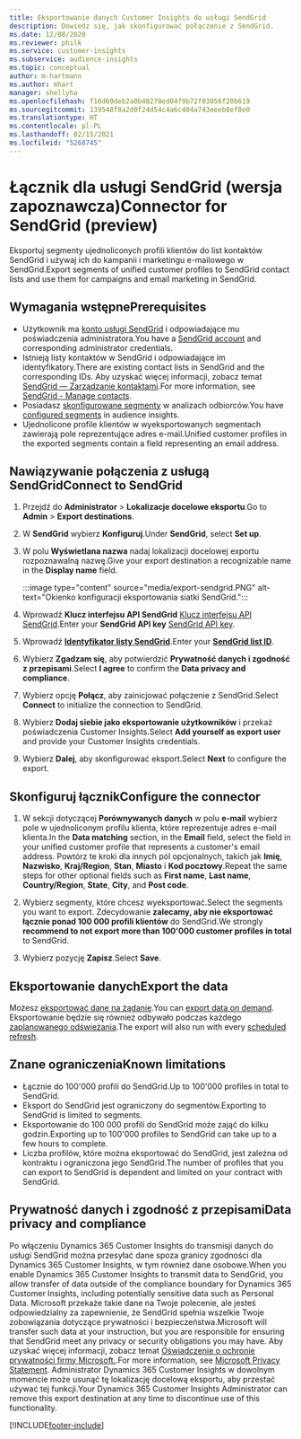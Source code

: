 ```yaml
---
title: Eksportowanie danych Customer Insights do usługi SendGrid
description: Dowiedz się, jak skonfigurować połączenie z SendGrid.
ms.date: 12/08/2020
ms.reviewer: philk
ms.service: customer-insights
ms.subservice: audience-insights
ms.topic: conceptual
author: m-hartmann
ms.author: mhart
manager: shellyha
ms.openlocfilehash: f16d69deb2a0b48270ed04f9b72f03056f20b619
ms.sourcegitcommit: 139548f8a2d0f24d54c4a6c404a743eeeb8ef8e0
ms.translationtype: HT
ms.contentlocale: pl-PL
ms.lasthandoff: 02/15/2021
ms.locfileid: "5268745"
---
```

# <a name="connector-for-sendgrid-preview"></a><span data-ttu-id="f7ee1-103">Łącznik dla usługi SendGrid (wersja zapoznawcza)</span><span class="sxs-lookup"><span data-stu-id="f7ee1-103">Connector for SendGrid (preview)</span></span>

<span data-ttu-id="f7ee1-104">Eksportuj segmenty ujednoliconych profili klientów do list kontaktów SendGrid i używaj ich do kampanii i marketingu e-mailowego w SendGrid.</span><span class="sxs-lookup"><span data-stu-id="f7ee1-104">Export segments of unified customer profiles to SendGrid contact lists and use them for campaigns and email marketing in SendGrid.</span></span> 

## <a name="prerequisites"></a><span data-ttu-id="f7ee1-105">Wymagania wstępne</span><span class="sxs-lookup"><span data-stu-id="f7ee1-105">Prerequisites</span></span>

-   <span data-ttu-id="f7ee1-106">Użytkownik ma [konto usługi SendGrid](https://sendgrid.com/) i odpowiadające mu poświadczenia administratora.</span><span class="sxs-lookup"><span data-stu-id="f7ee1-106">You have a [SendGrid account](https://sendgrid.com/) and corresponding administrator credentials.</span></span>
-   <span data-ttu-id="f7ee1-107">Istnieją listy kontaktów w SendGrid i odpowiadające im identyfikatory.</span><span class="sxs-lookup"><span data-stu-id="f7ee1-107">There are existing contact lists in SendGrid and the corresponding IDs.</span></span> <span data-ttu-id="f7ee1-108">Aby uzyskać więcej informacji, zobacz temat [SendGrid — Zarządzanie kontaktami](https://sendgrid.com/docs/ui/managing-contacts/create-and-manage-contacts/#manage-contacts).</span><span class="sxs-lookup"><span data-stu-id="f7ee1-108">For more information, see [SendGrid - Manage contacts](https://sendgrid.com/docs/ui/managing-contacts/create-and-manage-contacts/#manage-contacts).</span></span>
-   <span data-ttu-id="f7ee1-109">Posiadasz [skonfigurowane segmenty](segments.md) w analizach odbiorców.</span><span class="sxs-lookup"><span data-stu-id="f7ee1-109">You have [configured segments](segments.md) in audience insights.</span></span>
-   <span data-ttu-id="f7ee1-110">Ujednolicone profile klientów w wyeksportowanych segmentach zawierają pole reprezentujące adres e-mail.</span><span class="sxs-lookup"><span data-stu-id="f7ee1-110">Unified customer profiles in the exported segments contain a field representing an email address.</span></span>

## <a name="connect-to-sendgrid"></a><span data-ttu-id="f7ee1-111">Nawiązywanie połączenia z usługą SendGrid</span><span class="sxs-lookup"><span data-stu-id="f7ee1-111">Connect to SendGrid</span></span>

1. <span data-ttu-id="f7ee1-112">Przejdź do **Administrator** > **Lokalizacje docelowe eksportu**.</span><span class="sxs-lookup"><span data-stu-id="f7ee1-112">Go to **Admin** > **Export destinations**.</span></span>

1. <span data-ttu-id="f7ee1-113">W **SendGrid** wybierz **Konfiguruj**.</span><span class="sxs-lookup"><span data-stu-id="f7ee1-113">Under **SendGrid**, select **Set up**.</span></span>

1. <span data-ttu-id="f7ee1-114">W polu **Wyświetlana nazwa** nadaj lokalizacji docelowej exportu rozpoznawalną nazwę.</span><span class="sxs-lookup"><span data-stu-id="f7ee1-114">Give your export destination a recognizable name in the **Display name** field.</span></span>

   :::image type="content" source="media/export-sendgrid.PNG" alt-text="Okienko konfiguracji eksportowania siatki SendGrid.":::

1. <span data-ttu-id="f7ee1-116">Wprowadź **Klucz interfejsu API SendGrid** [Klucz interfejsu API SendGrid](https://sendgrid.com/docs/ui/account-and-settings/api-keys/).</span><span class="sxs-lookup"><span data-stu-id="f7ee1-116">Enter your **SendGrid API key** [SendGrid API key](https://sendgrid.com/docs/ui/account-and-settings/api-keys/).</span></span>

1. <span data-ttu-id="f7ee1-117">Wprowadź **[Identyfikator listy SendGrid](https://sendgrid.com/docs/ui/managing-contacts/create-and-manage-contacts/#manage-contacts)**.</span><span class="sxs-lookup"><span data-stu-id="f7ee1-117">Enter your **[SendGrid list ID](https://sendgrid.com/docs/ui/managing-contacts/create-and-manage-contacts/#manage-contacts)**.</span></span>

1. <span data-ttu-id="f7ee1-118">Wybierz **Zgadzam się**, aby potwierdzić **Prywatność danych i zgodność z przepisami**.</span><span class="sxs-lookup"><span data-stu-id="f7ee1-118">Select **I agree** to confirm the **Data privacy and compliance**.</span></span>

1. <span data-ttu-id="f7ee1-119">Wybierz opcję **Połącz**, aby zainicjować połączenie z SendGrid.</span><span class="sxs-lookup"><span data-stu-id="f7ee1-119">Select **Connect** to initialize the connection to SendGrid.</span></span>

1. <span data-ttu-id="f7ee1-120">Wybierz **Dodaj siebie jako eksportowanie użytkowników** i przekaż poświadczenia Customer Insights.</span><span class="sxs-lookup"><span data-stu-id="f7ee1-120">Select **Add yourself as export user** and provide your Customer Insights credentials.</span></span>

1. <span data-ttu-id="f7ee1-121">Wybierz **Dalej**, aby skonfigurować eksport.</span><span class="sxs-lookup"><span data-stu-id="f7ee1-121">Select **Next** to configure the export.</span></span>

## <a name="configure-the-connector"></a><span data-ttu-id="f7ee1-122">Skonfiguruj łącznik</span><span class="sxs-lookup"><span data-stu-id="f7ee1-122">Configure the connector</span></span>

1. <span data-ttu-id="f7ee1-123">W sekcji dotyczącej **Porównywanych danych** w polu **e-mail** wybierz pole w ujednoliconym profilu klienta, które reprezentuje adres e-mail klienta.</span><span class="sxs-lookup"><span data-stu-id="f7ee1-123">In the **Data matching** section, in the **Email** field, select the field in your unified customer profile that represents a customer's email address.</span></span> <span data-ttu-id="f7ee1-124">Powtórz te kroki dla innych pól opcjonalnych, takich jak **Imię**, **Nazwisko**, **Kraj/Region**, **Stan**, **Miasto** i **Kod pocztowy**.</span><span class="sxs-lookup"><span data-stu-id="f7ee1-124">Repeat the same steps for other optional fields such as **First name**, **Last name**, **Country/Region**, **State**, **City**, and **Post code**.</span></span>

1. <span data-ttu-id="f7ee1-125">Wybierz segmenty, które chcesz wyeksportować.</span><span class="sxs-lookup"><span data-stu-id="f7ee1-125">Select the segments you want to export.</span></span> <span data-ttu-id="f7ee1-126">Zdecydowanie **zalecamy, aby nie eksportować łącznie ponad 100 000 profili klientów** do SendGrid.</span><span class="sxs-lookup"><span data-stu-id="f7ee1-126">We strongly **recommend to not export more than 100'000 customer profiles in total** to SendGrid.</span></span> 

1. <span data-ttu-id="f7ee1-127">Wybierz pozycję **Zapisz**.</span><span class="sxs-lookup"><span data-stu-id="f7ee1-127">Select **Save**.</span></span>

## <a name="export-the-data"></a><span data-ttu-id="f7ee1-128">Eksportowanie danych</span><span class="sxs-lookup"><span data-stu-id="f7ee1-128">Export the data</span></span>

<span data-ttu-id="f7ee1-129">Możesz [eksportować dane na żądanie](export-destinations.md).</span><span class="sxs-lookup"><span data-stu-id="f7ee1-129">You can [export data on demand](export-destinations.md).</span></span> <span data-ttu-id="f7ee1-130">Eksportowanie będzie się również odbywało podczas każdego [zaplanowanego odświeżania](system.md#schedule-tab).</span><span class="sxs-lookup"><span data-stu-id="f7ee1-130">The export will also run with every [scheduled refresh](system.md#schedule-tab).</span></span>

## <a name="known-limitations"></a><span data-ttu-id="f7ee1-131">Znane ograniczenia</span><span class="sxs-lookup"><span data-stu-id="f7ee1-131">Known limitations</span></span>

- <span data-ttu-id="f7ee1-132">Łącznie do 100'000 profili do SendGrid.</span><span class="sxs-lookup"><span data-stu-id="f7ee1-132">Up to 100'000 profiles in total to SendGrid.</span></span>
- <span data-ttu-id="f7ee1-133">Eksport do SendGrid jest ograniczony do segmentów.</span><span class="sxs-lookup"><span data-stu-id="f7ee1-133">Exporting to SendGrid is limited to segments.</span></span>
- <span data-ttu-id="f7ee1-134">Eksportowanie do 100 000 profili do SendGrid może zająć do kilku godzin.</span><span class="sxs-lookup"><span data-stu-id="f7ee1-134">Exporting up to 100'000 profiles to SendGrid can take up to a few hours to complete.</span></span> 
- <span data-ttu-id="f7ee1-135">Liczba profilów, które można eksportować do SendGrid, jest zależna od kontraktu i ograniczona jego SendGrid.</span><span class="sxs-lookup"><span data-stu-id="f7ee1-135">The number of profiles that you can export to SendGrid is dependent and limited on your contract with SendGrid.</span></span>

## <a name="data-privacy-and-compliance"></a><span data-ttu-id="f7ee1-136">Prywatność danych i zgodność z przepisami</span><span class="sxs-lookup"><span data-stu-id="f7ee1-136">Data privacy and compliance</span></span>

<span data-ttu-id="f7ee1-137">Po włączeniu Dynamics 365 Customer Insights do transmisji danych do usługi SendGrid można przesyłać dane spoza granicy zgodności dla Dynamics 365 Customer Insights, w tym również dane osobowe.</span><span class="sxs-lookup"><span data-stu-id="f7ee1-137">When you enable Dynamics 365 Customer Insights to transmit data to SendGrid, you allow transfer of data outside of the compliance boundary for Dynamics 365 Customer Insights, including potentially sensitive data such as Personal Data.</span></span> <span data-ttu-id="f7ee1-138">Microsoft przekaże takie dane na Twoje polecenie, ale jesteś odpowiedzialny za zapewnienie, że SendGrid spełnia wszelkie Twoje zobowiązania dotyczące prywatności i bezpieczeństwa.</span><span class="sxs-lookup"><span data-stu-id="f7ee1-138">Microsoft will transfer such data at your instruction, but you are responsible for ensuring that SendGrid meet any privacy or security obligations you may have.</span></span> <span data-ttu-id="f7ee1-139">Aby uzyskać więcej informacji, zobacz temat [Oświadczenie o ochronie prywatności firmy Microsoft.](https://go.microsoft.com/fwlink/?linkid=396732).</span><span class="sxs-lookup"><span data-stu-id="f7ee1-139">For more information, see [Microsoft Privacy Statement](https://go.microsoft.com/fwlink/?linkid=396732).</span></span>
<span data-ttu-id="f7ee1-140">Administrator Dynamics 365 Customer Insights w dowolnym momencie może usunąć tę lokalizację docelową eksportu, aby przestać używać tej funkcji.</span><span class="sxs-lookup"><span data-stu-id="f7ee1-140">Your Dynamics 365 Customer Insights Administrator can remove this export destination at any time to discontinue use of this functionality.</span></span>


[!INCLUDE[footer-include](../includes/footer-banner.md)]